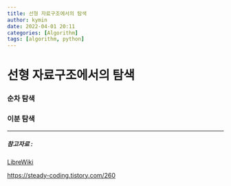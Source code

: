 ```yaml
---
title: 선형 자료구조에서의 탐색
author: kymin
date: 2022-04-01 20:11
categories: [Algorithm]
tags: [algorithm, python]
---
```

# 선형 자료구조에서의 탐색

### 순차 탐색



### 이분 탐색



-----------------------

##### 참고자료 : 

[LibreWiki](https://librewiki.net/wiki/%EC%8B%9C%EB%A6%AC%EC%A6%88:%EC%88%98%ED%95%99%EC%9D%B8%EB%93%AF_%EA%B3%BC%ED%95%99%EC%95%84%EB%8B%8C_%EA%B3%B5%ED%95%99%EA%B0%99%EC%9D%80_%EC%BB%B4%ED%93%A8%ED%84%B0%EA%B3%BC%ED%95%99/%EC%95%8C%EA%B3%A0%EB%A6%AC%EC%A6%98_%EA%B8%B0%EC%B4%88)

https://steady-coding.tistory.com/260
